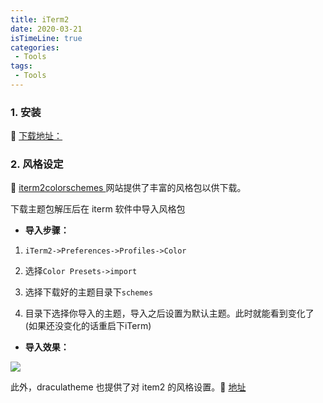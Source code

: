 ```yaml
---
title: iTerm2
date: 2020-03-21
isTimeLine: true
categories:
 - Tools
tags:
 - Tools
---
```


### 1. 安装
:link: [ 下载地址：](https://www.iterm2.com/)


### 2. 风格设定
:link: [ iterm2colorschemes ](https://iterm2colorschemes.com/) 网站提供了丰富的风格包以供下载。

下载主题包解压后在 iterm 软件中导入风格包

- **导入步骤：**   

1. `iTerm2->Preferences->Profiles->Color`   

2. 选择`Color Presets->import`   

3. 选择下载好的主题目录下`schemes`   

4. 目录下选择你导入的主题，导入之后设置为默认主题。此时就能看到变化了(如果还没变化的话重启下iTerm)   


- **导入效果：**

![](https://tva1.sinaimg.cn/large/007S8ZIlly1ghky76bj67j30ru0kjdg8.jpg)

此外，draculatheme 也提供了对 item2 的风格设置。:link: [ 地址 ](https://draculatheme.com/)
